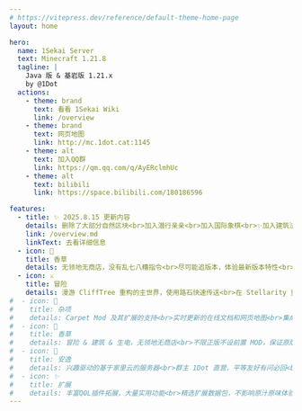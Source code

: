 ```yaml
---
# https://vitepress.dev/reference/default-theme-home-page
layout: home

hero:
  name: 1Sekai Server
  text: Minecraft 1.21.8
  tagline: |
    Java 版 & 基岩版 1.21.x
    by @1Dot
  actions:
    - theme: brand
      text: 看看 1Sekai Wiki
      link: /overview
    - theme: brand
      text: 网页地图
      link: http://mc.1dot.cat:1145
    - theme: alt
      text: 加入QQ群
      link: https://qm.qq.com/q/AyERclmhUc
    - theme: alt
      text: bilibili
      link: https://space.bilibili.com/180186596

features:
  - title: ✨ 2025.8.15 更新内容
    details: 删除了大部分自然区块<br>加入潜行亲亲<br>加入国际象棋<br>✨加入建筑法杖<br>✨加入 Friends & Foes (投票落选生物)<br>✨加入农夫乐事、多趣乐事<br>加入地牢与酒馆系列的大部分大改原版结构数据包<br>加入 1Sekai 游戏窗口标题和 Esc 界面菜单<br>资源包内容调整，更多 Lena Raine 唱片
    link: /overview.md
    linkText: 去看详细信息
  - icon: 🧊
    title: 香草
    details: 无领地无商店，没有乱七八糟指令<br>尽可能追版本，体验最新版本特性<br>不限正版不设前置 MOD，保证原版可进
  - icon: ⚔️
    title: 冒险
    details: 漫游 CliffTree 重构的主世界，使用路石快速传送<br>在 Stellarity 重构的末地中获得全新武器<br>在 Dungeons & Taverns 的新结构中试炼或小憩
#  - icon: 🤯
#    title: 杂项
#    details: Carpet Mod 及其扩展的支持<br>实时更新的在线文档和网页地图<br>集成可与 QQ 群聊联动的 1Bot 机器人
#  - icon: 🧊
#    title: 香草
#    details: 冒险 & 建筑 & 生电，无领地无商店<br>不限正版不设前置 MOD，保证原版可进<br>尽可能追版本，体验最新版本特性
#  - icon: 🩵
#    title: 安逸
#    details: 兴趣驱动的基于家里云的服务器<br>群主 1Dot 直营，平等友好有问必回<br>可集结干大工程，可慢节奏养老
#  - icon: ✨
#    title: 扩展
#    details: 丰富QOL插件拓展，大量实用功能<br>精选扩展数据包，不影响原汁原味体验<br>聊天机器人、在线文档、在线地图支持
---
```

